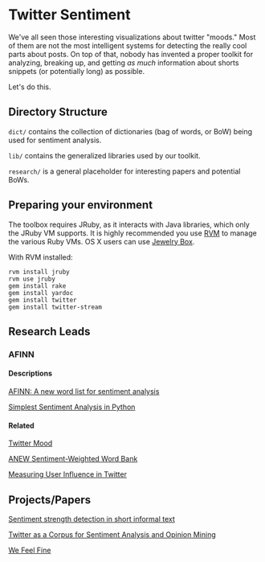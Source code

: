 Twitter Sentiment
=================
We've all seen those interesting visualizations about twitter "moods." Most of them are not the most intelligent systems for detecting the really cool parts about posts. On top of that, nobody has invented a proper toolkit for analyzing, breaking up, and getting *as much* information about shorts snippets (or potentially long) as possible.

Let's do this.

Directory Structure
-------------------
`dict/` contains the collection of dictionaries (bag of words, or BoW) being used for sentiment analysis.

`lib/` contains the generalized libraries used by our toolkit.

`research/` is a general placeholder for interesting papers and potential BoWs.

Preparing your environment
--------------------------
The toolbox requires JRuby, as it interacts with Java libraries, which only the JRuby VM supports. It is highly recommended you use [RVM](http://beginrescueend.com/) to manage the various Ruby VMs. OS X users can use [Jewelry Box](http://unfiniti.com/software/mac/jewelrybox).

With RVM installed:

	rvm install jruby
	rvm use jruby
	gem install rake
	gem install yardoc
	gem install twitter
	gem install twitter-stream
	

Research Leads
--------------
### AFINN
#### Descriptions
[AFINN: A new word list for sentiment analysis](http://fnielsen.posterous.com/afinn-a-new-word-list-for-sentiment-analysis)

[Simplest Sentiment Analysis in Python](http://fnielsen.posterous.com/simplest-sentiment-analysis-in-python-with-af)

#### Related
[Twitter Mood](http://www.ccs.neu.edu/home/amislove/twittermood/)

[ANEW Sentiment-Weighted Word Bank](http://csea.phhp.ufl.edu/media/anewmessage.html)

[Measuring User Influence in Twitter](http://an.kaist.ac.kr/~mycha/docs/icwsm2010_cha.pdf)


Projects/Papers
---------------

[Sentiment strength detection in short informal text](http://onlinelibrary.wiley.com/doi/10.1002/asi.21416/abstract)

[Twitter as a Corpus for Sentiment Analysis and Opinion Mining](http://deepthoughtinc.com/wp-content/uploads/2011/01/Twitter-as-a-Corpus-for-Sentiment-Analysis-and-Opinion-Mining.pdf)

[We Feel Fine](http://wefeelfine.org/faq.html)


